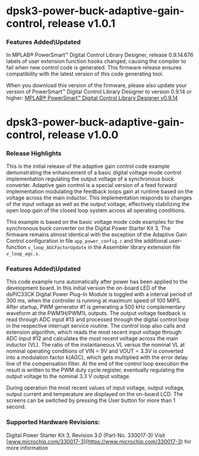 # dpsk3-power-buck-adaptive-gain-control, release v1.0.1

### Features Added\Updated

In MPLAB&reg; PowerSmart&trade; Digital Control Library Designer, release 0.9.14.676 labels of user extension function hooks changed, causing the compiler to fail when new control code is generated. This firmware release ensures compatibility with the latest version of this code generating tool.

When you download this version of the firmware, please also update your version of PowerSmart&trade; Digital Control Library Designer to version 0.9.14 or higher:
[MPLAB&reg; PowerSmart&trade; Digital Control Library Designer v0.9.14](https://microchip-pic-avr-tools.github.io/powersmart-dcld/)



# dpsk3-power-buck-adaptive-gain-control, release v1.0.0

### Release Highlights
This is the initial release of the adaptive gain control code example demonstrating the enhancement of a basic digital voltage mode control implementation regulating the output voltage of a synchronous buck converter. Adaptive gain control is a special version of a feed forward implementation modulating the feedback loops gain at runtime based on the voltage across the main inductor. This implementation responds to changes of the input voltage as well as the output voltage, effectively stabilizing the open loop gain of the closed loop system across all operating conditions.

This example is based on the basic voltage mode code examples for the synchronous buck converter on the Digital Power Starter Kit 3. The firmware remains almost identical with the exception of the Adaptive Gain Control configuration in file `app_power_config.c` and the additional user-function `v_loop_AGCFactorUpdate` in the Assembler library extension file `v_loop_agc.s`.

### Features Added\Updated
This code example runs automatically after power has been applied to the development board. In this initial version the on-board LED of the dsPIC33CK Digital Power Plug-In Module is toggled with a interval period of 300 ms, when the controller is running at maximum speed of 100 MIPS. After startup, PWM generator #1 is generating a 500 kHz complementary waveform at the PWM1H/PWM1L outputs. The output voltage feedback is read through ADC input #13 and processed through the digital control loop in the respective interrupt service routine. The control loop also calls and extension algorithm, which reads the most recent input voltage through ADC input #12 and calculates the most recent voltage across the main inductor (VL). The ratio of the instantaneous VL versus the nominal VL at nominal operating conditions of VIN = 9V and VOUT = 3.3V is converted into a modulation factor k(AGC), which gets multiplied with the error delay line of the compensation filter. At the end of the control loop execution the result is written to the PWM duty cycle register, eventually regulating the output voltage to the nominal 3.3 V output voltage.

During operation the most recent values of input voltage, output voltage, output current and temperature are displayed on the on-board LCD. The screens can be switched by pressing the User button for more than 1 second.

### Supported Hardware Revisions:
Digital Power Starter Kit 3, Revision 3.0 (Part-No. 330017-3)
Visit [www.microchip.com/330017-3](https://www.microchip.com/330017-3) for more information
